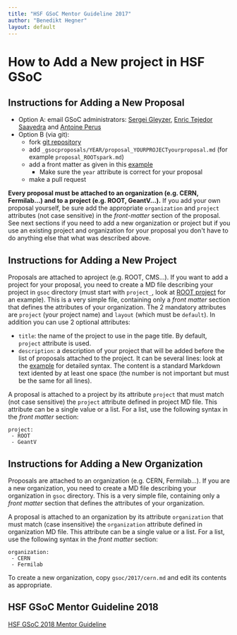 ```yaml
---
title: "HSF GSoC Mentor Guideline 2017"
author: "Benedikt Hegner"
layout: default
---
```


# How to Add a New project in HSF GSoC

## Instructions for Adding a New Proposal

 * Option A: email GSoC administrators: [Sergei Gleyzer](mailto:sergei@cern.ch), [Enric Tejedor Saavedra](mailto:etejedor@cern.ch) and [Antoine Perus](mailto:perus@lal.in2p3.fr) 
 * Option B (via git): 
   * fork [git repository](https://github.com/HEP-SF/hep-sf.github.io) 
   * add `_gsocproposals/YEAR/proposal_YOURPROJECTyourproposal.md` (for example `proposal_ROOTspark.md`)
   * add a front matter as given in this [example](https://raw.githubusercontent.com/HEP-SF/hep-sf.github.io/master/_gsocproposals/2017/proposal_ROOTspark.md)
      * Make sure the `year` attribute is correct for your proposal
   * make a pull request

**Every proposal must be attached to an organization (e.g. CERN, Fermilab...) and to a project (e.g. ROOT, GeantV...).** If you add your own proposal yourself, be sure add the appropriate `organization` and `project` attributes (not case sensitive) in the *front-matter* section of the proposal. See next sections if you need to add a new organization or project but if you use an existing project and organization for your proposal you don't have to do anything else that what was described above.
   
## Instructions for Adding a New Project

Proposals are attached to aproject (e.g. ROOT, CMS...). If you want to add a project for your proposal, you need to create 
a MD file describing your project in `gsoc` directory (must start with `project_`, look at [ROOT project](https://raw.githubusercontent.com/HEP-SF/hep-sf.github.io/master/gsoc/2017/project_ROOT.md) for an example). This is a very simple file, containing only a *front matter* section that defines the attributes of
your organization. The 2 mandatory attributes are `project` (your project name) and `layout` (which must be `default`). In addition you can use 2 optional attributes:

* `title`: the name of the project to use in the page title. By default, `project` attribute is used.
* `description`: a description of your project that will be added before the list of proposals attached to the project. It can be several lines: look at the [example](https://raw.githubusercontent.com/HEP-SF/hep-sf.github.io/master/gsoc/2017/project_SixTrack.md) for detailed syntax. The content is a standard Markdown text idented by at least one space (the number is not important but must be the same for all lines).

A proposal is attached to a project by its attribute `project` that must match (not case sensitive) the `project` attribute defined in project MD file. This attribute can be a single value or a list. For a list, use the following syntax in the *front matter* section:

```
project:
 - ROOT
 - GeantV
```

## Instructions for Adding a New Organization

Proposals are attached to an organization (e.g. CERN, Fermilab...). If you are a new organization, you need to create 
a MD file describing your organization in `gsoc` directory. This is a very simple file, containing only a *front matter* section that defines the attributes of
your organization. 

A proposal is attached to an organization by its attribute `organization` that must match (case insensitive) the `organization` attribute defined in organization MD file. This attribute can be a single value or a list. For a list, use the following syntax in the *front matter* section:

```
organization:
 - CERN
 - Fermilab
```

To create a new organization, copy `gsoc/2017/cern.md` and edit its contents as appropriate.


## HSF GSoC Mentor Guideline 2018

[HSF GSoC 2018 Mentor Guideline](https://docs.google.com/document/d/e/2PACX-1vRVbQK4DOWRU5869oCaXN1PDhZDp4bBl0Oxn_PjF_jZYFWNXpe5zBzsv3FRhIEm6qAFUkUrPWt8jG1n/pub)


